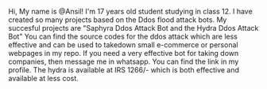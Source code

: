 Hi, My name is @Ansil!
I'm 17 years old student studying in class 12.
I have created so many projects based on the Ddos flood attack bots.
My succesful projects are "Saphyra Ddos Attack Bot and the Hydra Ddos Attack Bot"
You can find the source codes for the ddos attack which are less effective and can be used to takedown small e-commerce or personal webpages in my repo.
If you need a very effective bot for taking down companies, then message me in whatsapp.
You can find the link in my profile. 
The hydra is available at IRS 1266/- which is both effective and available at less cost.
